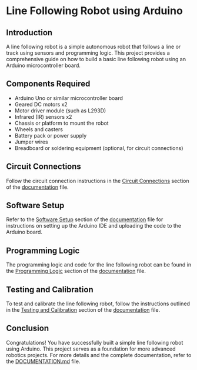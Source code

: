 # Line Following Robot using Arduino

## Introduction
A line following robot is a simple autonomous robot that follows a line or track using sensors and programming logic. This project provides a comprehensive guide on how to build a basic line following robot using an Arduino microcontroller board.

## Components Required
- Arduino Uno or similar microcontroller board
- Geared DC motors x2
- Motor driver module (such as L293D)
- Infrared (IR) sensors x2
- Chassis or platform to mount the robot
- Wheels and casters
- Battery pack or power supply
- Jumper wires
- Breadboard or soldering equipment (optional, for circuit connections)

## Circuit Connections
Follow the circuit connection instructions in the [Circuit Connections](#circuit-connections) section of the [documentation](DOCUMENTATION.md) file.

## Software Setup
Refer to the [Software Setup](#software-setup) section of the [documentation](DOCUMENTATION.md) file for instructions on setting up the Arduino IDE and uploading the code to the Arduino board.

## Programming Logic
The programming logic and code for the line following robot can be found in the [Programming Logic](#programming-logic) section of the [documentation](DOCUMENTATION.md) file.

## Testing and Calibration
To test and calibrate the line following robot, follow the instructions outlined in the [Testing and Calibration](#testing-and-calibration) section of the [documentation](DOCUMENTATION.md) file.

## Conclusion
Congratulations! You have successfully built a simple line following robot using Arduino. This project serves as a foundation for more advanced robotics projects. For more details and the complete documentation, refer to the [DOCUMENTATION.md](DOCUMENTATION.md) file.
